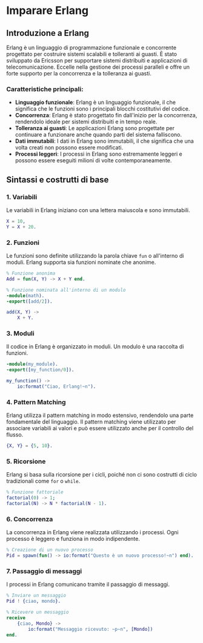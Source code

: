 
# Imparare Erlang

## Introduzione a Erlang

Erlang è un linguaggio di programmazione funzionale e concorrente progettato per costruire sistemi scalabili e tolleranti ai guasti. È stato sviluppato da Ericsson per supportare sistemi distribuiti e applicazioni di telecomunicazione. Eccelle nella gestione dei processi paralleli e offre un forte supporto per la concorrenza e la tolleranza ai guasti.

### Caratteristiche principali:
- **Linguaggio funzionale**: Erlang è un linguaggio funzionale, il che significa che le funzioni sono i principali blocchi costitutivi del codice.
- **Concorrenza**: Erlang è stato progettato fin dall'inizio per la concorrenza, rendendolo ideale per sistemi distribuiti e in tempo reale.
- **Tolleranza ai guasti**: Le applicazioni Erlang sono progettate per continuare a funzionare anche quando parti del sistema falliscono.
- **Dati immutabili**: I dati in Erlang sono immutabili, il che significa che una volta creati non possono essere modificati.
- **Processi leggeri**: I processi in Erlang sono estremamente leggeri e possono essere eseguiti milioni di volte contemporaneamente.

## Sintassi e costrutti di base

### 1. Variabili
Le variabili in Erlang iniziano con una lettera maiuscola e sono immutabili.

```erlang
X = 10,
Y = X + 20.
```

### 2. Funzioni
Le funzioni sono definite utilizzando la parola chiave `fun` o all'interno di moduli. Erlang supporta sia funzioni nominate che anonime.

```erlang
% Funzione anonima
Add = fun(X, Y) -> X + Y end.

% Funzione nominata all'interno di un modulo
-module(math).
-export([add/2]).

add(X, Y) ->
    X + Y.
```

### 3. Moduli
Il codice in Erlang è organizzato in moduli. Un modulo è una raccolta di funzioni.

```erlang
-module(my_module).
-export([my_function/0]).

my_function() ->
    io:format("Ciao, Erlang!~n").
```

### 4. Pattern Matching
Erlang utilizza il pattern matching in modo estensivo, rendendolo una parte fondamentale del linguaggio. Il pattern matching viene utilizzato per associare variabili ai valori e può essere utilizzato anche per il controllo del flusso.

```erlang
{X, Y} = {5, 10}.
```

### 5. Ricorsione
Erlang si basa sulla ricorsione per i cicli, poiché non ci sono costrutti di ciclo tradizionali come `for` o `while`.

```erlang
% Funzione fattoriale
factorial(0) -> 1;
factorial(N) -> N * factorial(N - 1).
```

### 6. Concorrenza
La concorrenza in Erlang viene realizzata utilizzando i processi. Ogni processo è leggero e funziona in modo indipendente.

```erlang
% Creazione di un nuovo processo
Pid = spawn(fun() -> io:format("Questo è un nuovo processo!~n") end).
```

### 7. Passaggio di messaggi
I processi in Erlang comunicano tramite il passaggio di messaggi.

```erlang
% Inviare un messaggio
Pid ! {ciao, mondo}.

% Ricevere un messaggio
receive
    {ciao, Mondo} ->
        io:format("Messaggio ricevuto: ~p~n", [Mondo])
end.
```


